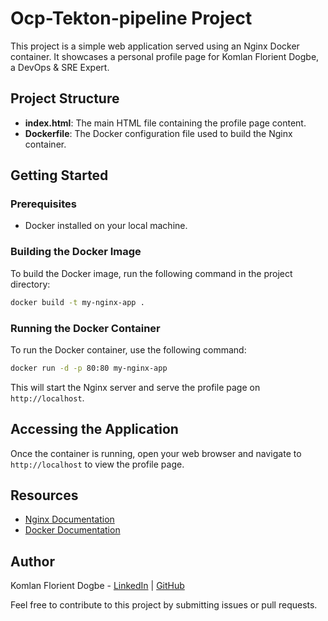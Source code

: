 
# Ocp-Tekton-pipeline Project

This project is a simple web application served using an Nginx Docker container. It showcases a personal profile page for Komlan Florient Dogbe, a DevOps & SRE Expert.

## Project Structure

- **index.html**: The main HTML file containing the profile page content.
- **Dockerfile**: The Docker configuration file used to build the Nginx container.

## Getting Started

### Prerequisites

- Docker installed on your local machine.

### Building the Docker Image

To build the Docker image, run the following command in the project directory:

```bash
docker build -t my-nginx-app .
```

### Running the Docker Container

To run the Docker container, use the following command:

```bash
docker run -d -p 80:80 my-nginx-app
```

This will start the Nginx server and serve the profile page on `http://localhost`.

## Accessing the Application

Once the container is running, open your web browser and navigate to `http://localhost` to view the profile page.

## Resources

- [Nginx Documentation](https://nginx.org/en/docs/)
- [Docker Documentation](https://docs.docker.com/)

## Author

Komlan Florient Dogbe - [LinkedIn](https://de.linkedin.com/in/komlan-florient-dogbe-redhat-architect) | [GitHub](https://github.com/florient2016)

Feel free to contribute to this project by submitting issues or pull requests.
